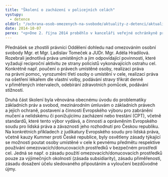 ```yaml
---
title: "Školení o zacházení v policejních celách"
vystupy:
  - detence
oldUrl: "/ochrana-osob-omezenych-na-svobode/aktuality-z-detenci/aktuality-z-detenci-2014/skoleni-o-zachazeni-v-policejnich-celach/"
date: 2014-10-07
perex: "<p>Dne 2. října 2014 proběhlo v kanceláři veřejné ochránkyně práv školení 60 policistů z Jihomoravského kraje. Tématem bylo zacházení s osobami umístěnými v policejních celách.</p>"
---
```


<!-- imported from the old website -->

<p>Přednášek se zhostili právníci Oddělení dohledu nad omezováním osobní svobody Mgr. et Mgr. Ladislav Tomeček a JUDr. Mgr. Adéla Hradilová. Rozebrali jednotlivá práva umístěných a jim odpovídající povinnosti, které vyžadují reciproční aktivitu ze strany policistů vykonávajících ostrahu cel. Konkrétně např. poučení o právech umístěné osoby, realizaci práva na právní pomoc, vyrozumění třetí osoby o umístění v cele, realizaci práva na ošetření lékařem dle vlastní volby, podávání stravy třikrát denně v přiměřených intervalech, odebírání zdravotních pomůcek, podávání stížností. </p><p>Druhá část školení byla věnována obecnému úvodu do problematiky základních práv a svobod, mezinárodním úmluvám o základních právech a jejich ochraně, postavení a činnosti Evropského výboru pro zabránění mučení a nelidskému či ponižujícímu zacházení nebo trestání (CPT), včetně standardů, které tento výbor vydává, a činnosti a oprávněním Evropského soudu pro lidská práva a závaznosti jeho rozhodnutí pro Českou republiku. Na konkrétních příkladech z judikatury Evropského soudu pro lidská práva, včetně kauzy Kummer proti České republice, byly osvětleny zásady týkající se možnosti poutat osoby umístěné v cele k pevnému předmětu respektive používání omezovacích/donucovacích prostředků v bezpečném prostředí cel. Jedná se např. o zásadu použití omezovacích/donucovacích prostředků pouze za výjimečných okolností (zásada subsidiarity), zásadu přiměřenosti, zásadu dosažení účelu sledovaného připoutáním a vyloučení bezdůvodné újmy. </p>
